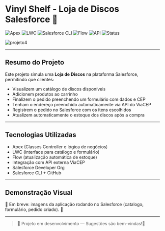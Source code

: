 # Vinyl Shelf - Loja de Discos Salesforce 🚧


![Apex](https://img.shields.io/badge/Apex-Developer-blue)
![LWC](https://img.shields.io/badge/LWC-Lightning_Web_Components-blueviolet)
![Salesforce CLI](https://img.shields.io/badge/CLI-Salesforce-orange)
![Flow](https://img.shields.io/badge/Flow-Automation-green)
![API](https://img.shields.io/badge/API-REST-lightgrey)
![Status](https://img.shields.io/badge/Status-Em%20desenvolvimento-yellow)

![projeto4](https://github.com/user-attachments/assets/6269bfdc-692c-4999-9c68-913cdae79790)

---

## Resumo do Projeto

Este projeto simula uma **Loja de Discos** na plataforma Salesforce, permitindo que clientes:

- Visualizem um catálogo de discos disponíveis  
- Adicionem produtos ao carrinho  
- Finalizem o pedido preenchendo um formulário com dados e CEP  
- Tenham o endereço preenchido automaticamente via API do ViaCEP  
- Registrem o pedido no Salesforce com os itens escolhidos  
- Atualizem automaticamente o estoque dos discos após a compra  


---

## Tecnologias Utilizadas

-  Apex (Classes Controller e lógica de negócios)
-  LWC (interface para catálogo e formulário)
-  Flow (atualização automática de estoque)
-  Integração com API externa ViaCEP
-  Salesforce Developer Org
-  Salesforce CLI + GitHub

---
<!-- Objetos personalizados foram usados para fins educacionais, mesmo que existam equivalentes standard.  -->

## Demonstração Visual

🚧 Em breve: imagens da aplicação rodando no Salesforce (catalogo, formulário, pedido criado). 🚧

---

>  🚧 Projeto em desenvolvimento — Sugestões são bem-vindas!🚧

